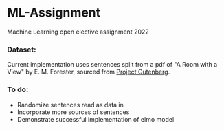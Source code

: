 # ML-Assignment
Machine Learning open elective assignment 2022

### Dataset:
Current implementation uses sentences split from a pdf of "A Room with a View" by E. M. Forester, sourced from [Project Gutenberg](https://www.gutenberg.org/).

### To do:
- Randomize sentences read as data in
- Incorporate more sources of sentences
- Demonstrate successful implementation of elmo model
